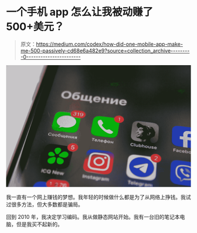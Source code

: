 # 一个手机 app 怎么让我被动赚了 500+美元？

> 原文：<https://medium.com/codex/how-did-one-mobile-app-make-me-500-passively-cd68e6a482e9?source=collection_archive---------0----------------------->

![](img/c7bc83745aa673322a80b31ae7ab2a86.png)

我一直有一个网上赚钱的梦想。我年轻的时候做什么都是为了从网络上挣钱。我试过很多方法，但大多数都是骗局。

回到 2010 年，我决定学习编码。我从做静态网站开始。我有一台旧的笔记本电脑，但是我买不起新的。